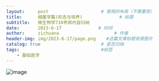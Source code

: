 ```yaml
---
layout:     post                    # 使用的布局（不需要改）
title:      细菌学篇(形态与培养)              # 标题 
subtitle:   微生物学710考纲内容归纳
date:       2023-6-17              # 时间
author:     zichuana                     # 作者
header-img: img/2023-6-17/page.png    #这篇文章标题背景图片
catalog: true                       # 是否归档
tags:                               #标签
    - 基础医学
---
```

![image](/img/2023-6-17/a.png)